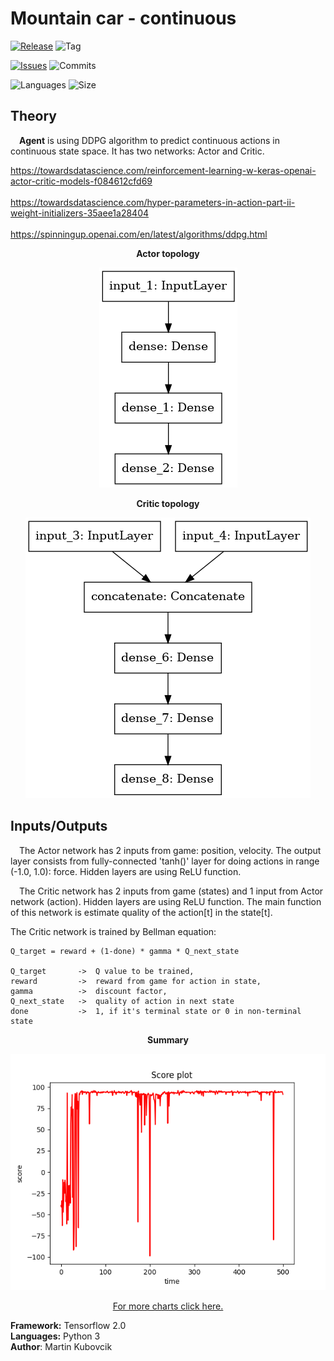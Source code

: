 # Mountain car - continuous

[![Release](https://img.shields.io/github/release/markub3327/MountainCarContinuous)](https://github.com/markub3327/MountainCarContinuous/releases)
![Tag](https://img.shields.io/github/v/tag/markub3327/MountainCarContinuous)

[![Issues](https://img.shields.io/github/issues/markub3327/MountainCarContinuous)](https://github.com/markub3327/MountainCarContinuous/issues)
![Commits](https://img.shields.io/github/commit-activity/w/markub3327/MountainCarContinuous)

![Languages](https://img.shields.io/github/languages/count/markub3327/MountainCarContinuous)
![Size](https://img.shields.io/github/repo-size/markub3327/MountainCarContinuous)

## Theory

&emsp;**Agent** is using DDPG algorithm to predict continuous actions in continuous state space. It has two networks: Actor and Critic.

https://towardsdatascience.com/reinforcement-learning-w-keras-openai-actor-critic-models-f084612cfd69
<br><br>
https://towardsdatascience.com/hyper-parameters-in-action-part-ii-weight-initializers-35aee1a28404
<br><br>
https://spinningup.openai.com/en/latest/algorithms/ddpg.html

<p align="center"><b>Actor topology</b></p>
<p align="center">
  <img src="model_A.png" alt="Actor">
</p>

<p align="center"><b>Critic topology</b></p>
<p align="center">
  <img src="model_C.png" alt="Critic">
</p>

## Inputs/Outputs

&emsp;The Actor network has 2 inputs from game: position, velocity. The output layer consists from fully-connected 'tanh()' layer for doing actions in range (-1.0, 1.0): force. Hidden layers are using ReLU function.

&emsp;The Critic network has 2 inputs from game (states) and 1 input from Actor network (action). Hidden layers are using ReLU function. The main function of this network is estimate quality of the action[t] in the state[t].

The Critic network is trained by Bellman equation:
    
    Q_target = reward + (1-done) * gamma * Q_next_state

    Q_target       ->  Q value to be trained,
    reward         ->  reward from game for action in state,
    gamma          ->  discount factor,
    Q_next_state   ->  quality of action in next state 
    done           ->  1, if it's terminal state or 0 in non-terminal state

<p align="center"><b>Summary</b></p>
<p align="center">
  <img src="result.png" alt="Critic">
</p>
<p align="center"><a href="https://app.wandb.ai/markub/mountain-car-continuous/runs/3i2z875k">For more charts click here.</a></p>

**Framework:** Tensorflow 2.0
</br>
**Languages:** Python 3 
</br>
**Author**: Martin Kubovcik
